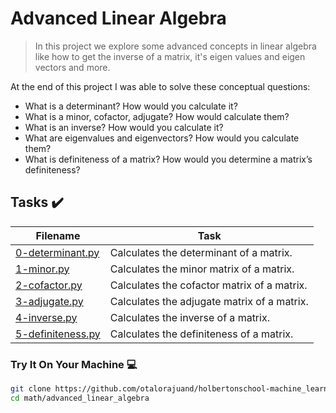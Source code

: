 # Advanced Linear Algebra

> In this project we explore some advanced concepts in linear algebra like how to get the inverse of a matrix, it's eigen values and eigen vectors and more.

At the end of this project I was able to solve these conceptual questions:

* What is a determinant? How would you calculate it?
* What is a minor, cofactor, adjugate? How would calculate them?
* What is an inverse? How would you calculate it?
* What are eigenvalues and eigenvectors? How would you calculate them?
* What is definiteness of a matrix? How would you determine a matrix’s definiteness?

## Tasks :heavy_check_mark:

| Filename | Task |
| ------ | ------------------------------------------------- | 
| [0-determinant.py](https://github.com/otalorajuand/holbertonschool-machine_learning/blob/main/math/advanced_linear_algebra/0-determinant.py)| Calculates the determinant of a matrix. |
| [1-minor.py](https://github.com/otalorajuand/holbertonschool-machine_learning/blob/main/math/advanced_linear_algebra/1-minor.py)| Calculates the minor matrix of a matrix. |
| [2-cofactor.py](https://github.com/otalorajuand/holbertonschool-machine_learning/blob/main/math/advanced_linear_algebra/2-cofactor.py)| Calculates the cofactor matrix of a matrix. | 
| [3-adjugate.py](https://github.com/otalorajuand/holbertonschool-machine_learning/blob/main/math/advanced_linear_algebra/3-adjugate.py)| Calculates the adjugate matrix of a matrix. | 
| [4-inverse.py](https://github.com/otalorajuand/holbertonschool-machine_learning/blob/main/math/advanced_linear_algebra/4-inverse.py)| Calculates the inverse of a matrix. | 
| [5-definiteness.py](https://github.com/otalorajuand/holbertonschool-machine_learning/blob/main/math/advanced_linear_algebra/5-definiteness.py)| Calculates the definiteness of a matrix. | 


### Try It On Your Machine :computer:
```bash
git clone https://github.com/otalorajuand/holbertonschool-machine_learning.git
cd math/advanced_linear_algebra
```
